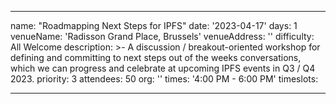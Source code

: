 ---

name: "Roadmapping Next Steps for IPFS"
date: '2023-04-17'
days: 1
venueName: 'Radisson Grand Place, Brussels'
venueAddress: ''
difficulty: All Welcome
description: >-
  A discussion / breakout-oriented workshop for defining and committing to next steps out of the weeks conversations, which we can progress and celebrate at upcoming IPFS events in Q3 / Q4 2023.
priority: 3
attendees: 50
org: ''
times: '4:00 PM - 6:00 PM'
timeslots:


---